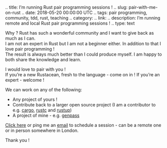 .. title: I’m running Rust pair programming sessions ! 
.. slug: pair-with-me-on-rust
.. date: 2018-05-20 00:00:00 UTC
.. tags: pair programming, community, tdd, rust, teaching
.. category: 
.. link: 
.. description: I’m running remote and local Rust pair programming sessions ! 
.. type: text

Why ? Rust has such a wonderful community and I want to give back as much as I can.  
I am not an expert in Rust but I am not a beginner either. In addition to that I love pair programming !  
The result is always much better than I could produce myself. I am happy to both share the knowledge and learn.  

I would love to pair with you !  
If you’re a new Rustacean, fresh to the language - come on in ! If you’re an expert - welcome !  

We can work on any of the following:

* Any project of yours !
* Contribute back to a larger open source project (I am a contributor to e.g. [cargo](https://github.com/rust-lang/cargo/), [rustc](https://github.com/rust-lang/rust/) and [rustup](https://github.com/rust-lang-nursery/rustup.rs/))
* A project of mine - e.g. [genpass](https://github.com/cyplo/genpass)

[Click here](https://calendly.com/cyplo/pair-programming/) or ping me an [email](mailto:pair@cyplo.net) to schedule a session - can be a remote one or in person somewhere in London.

Thank you !
